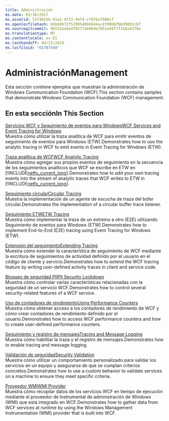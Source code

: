 ```yaml
---
title: Administración
ms.date: 03/30/2017
ms.assetid: 52f4825b-91a2-4f23-94f4-cfd76a7980cf
ms.openlocfilehash: b5bb0b72f5290548bb844ac4f00b6fbbd9891cb7
ms.sourcegitcommit: 9b552addadfb57fab0b9e7852ed4f1f1b8a42f8e
ms.translationtype: MT
ms.contentlocale: es-ES
ms.lasthandoff: 04/23/2019
ms.locfileid: "61787548"
---
```

# <a name="management"></a><span data-ttu-id="9c57a-102">Administración</span><span class="sxs-lookup"><span data-stu-id="9c57a-102">Management</span></span>
<span data-ttu-id="9c57a-103">Esta sección contiene ejemplos que muestran la administración de Windows Communication Foundation (WCF).</span><span class="sxs-lookup"><span data-stu-id="9c57a-103">This section contains samples that demonstrate Windows Communication Foundation (WCF) management.</span></span>  
  
## <a name="in-this-section"></a><span data-ttu-id="9c57a-104">En esta sección</span><span class="sxs-lookup"><span data-stu-id="9c57a-104">In This Section</span></span>  
 [<span data-ttu-id="9c57a-105">Servicios WCF y Seguimiento de eventos para Windows</span><span class="sxs-lookup"><span data-stu-id="9c57a-105">WCF Services and Event Tracing for Windows</span></span>](../../../../docs/framework/wcf/samples/wcf-services-and-event-tracing-for-windows.md)  
 <span data-ttu-id="9c57a-106">Muestra cómo utilizar la traza analítica de WCF para emitir eventos de seguimiento de eventos para Windows (ETW).</span><span class="sxs-lookup"><span data-stu-id="9c57a-106">Demonstrates how to use the analytic tracing in WCF to emit events in Event Tracing for Windows (ETW).</span></span>  
  
 [<span data-ttu-id="9c57a-107">Traza analítica de WCF</span><span class="sxs-lookup"><span data-stu-id="9c57a-107">WCF Analytic Tracing</span></span>](../../../../docs/framework/wcf/samples/wcf-analytic-tracing.md)  
 <span data-ttu-id="9c57a-108">Muestra cómo agregar sus propios eventos de seguimiento en la secuencia de los seguimientos analíticos que WCF se escribe en ETW en [!INCLUDE[netfx_current_long](../../../../includes/netfx-current-long-md.md)].</span><span class="sxs-lookup"><span data-stu-id="9c57a-108">Demonstrates how to add your own tracing events into the stream of analytic traces that WCF writes to ETW in [!INCLUDE[netfx_current_long](../../../../includes/netfx-current-long-md.md)].</span></span>  
  
 [<span data-ttu-id="9c57a-109">Seguimiento circular</span><span class="sxs-lookup"><span data-stu-id="9c57a-109">Circular Tracing</span></span>](../../../../docs/framework/wcf/samples/circular-tracing.md)  
 <span data-ttu-id="9c57a-110">Muestra la implementación de un agente de escucha de traza del búfer circular.</span><span class="sxs-lookup"><span data-stu-id="9c57a-110">Demonstrates the implementation of a circular buffer trace listener.</span></span>  
  
 [<span data-ttu-id="9c57a-111">Seguimiento ETW</span><span class="sxs-lookup"><span data-stu-id="9c57a-111">ETW Tracing</span></span>](../../../../docs/framework/wcf/samples/etw-tracing.md)  
 <span data-ttu-id="9c57a-112">Muestra cómo implementar la traza de un extremo a otro (E2E) utilizando Seguimiento de eventos para Windows (ETW).</span><span class="sxs-lookup"><span data-stu-id="9c57a-112">Demonstrates how to implement End-to-End (E2E) tracing using Event Tracing for Windows (ETW).</span></span>  
  
 [<span data-ttu-id="9c57a-113">Extensión del seguimiento</span><span class="sxs-lookup"><span data-stu-id="9c57a-113">Extending Tracing</span></span>](../../../../docs/framework/wcf/samples/extending-tracing.md)  
 <span data-ttu-id="9c57a-114">Muestra cómo extender la característica de seguimiento de WCF mediante la escritura de seguimientos de actividad definido por el usuario en el código de cliente y servicio.</span><span class="sxs-lookup"><span data-stu-id="9c57a-114">Demonstrates how to extend the WCF tracing feature by writing user-defined activity traces in client and service code.</span></span>  
  
 [<span data-ttu-id="9c57a-115">Bloqueo de seguridad PII</span><span class="sxs-lookup"><span data-stu-id="9c57a-115">PII Security Lockdown</span></span>](../../../../docs/framework/wcf/samples/pii-security-lockdown.md)  
 <span data-ttu-id="9c57a-116">Muestra cómo controlar varias características relacionadas con la seguridad de un servicio WCF.</span><span class="sxs-lookup"><span data-stu-id="9c57a-116">Demonstrates how to control several security-related features of a WCF service.</span></span>  
  
 [<span data-ttu-id="9c57a-117">Uso de contadores de rendimiento</span><span class="sxs-lookup"><span data-stu-id="9c57a-117">Using Performance Counters</span></span>](../../../../docs/framework/wcf/samples/using-performance-counters.md)  
 <span data-ttu-id="9c57a-118">Muestra cómo obtener acceso a los contadores de rendimiento de WCF y cómo crear contadores de rendimiento definido por el usuario.</span><span class="sxs-lookup"><span data-stu-id="9c57a-118">Demonstrates how to access WCF performance counters and how to create user-defined performance counters.</span></span>  
  
 [<span data-ttu-id="9c57a-119">Seguimiento y registro de mensajes</span><span class="sxs-lookup"><span data-stu-id="9c57a-119">Tracing and Message Logging</span></span>](../../../../docs/framework/wcf/samples/tracing-and-message-logging.md)  
 <span data-ttu-id="9c57a-120">Muestra cómo habilitar la traza y el registro de mensajes.</span><span class="sxs-lookup"><span data-stu-id="9c57a-120">Demonstrates how to enable tracing and message logging.</span></span>  
  
 [<span data-ttu-id="9c57a-121">Validación de seguridad</span><span class="sxs-lookup"><span data-stu-id="9c57a-121">Security Validation</span></span>](../../../../docs/framework/wcf/samples/security-validation.md)  
 <span data-ttu-id="9c57a-122">Muestra cómo utilizar un comportamiento personalizado para validar los servicios en un equipo y asegurarse de que se cumplan criterios concretos.</span><span class="sxs-lookup"><span data-stu-id="9c57a-122">Demonstrates how to use a custom behavior to validate services on a machine to ensure they meet specific criteria.</span></span>  
  
 [<span data-ttu-id="9c57a-123">Proveedor WMI</span><span class="sxs-lookup"><span data-stu-id="9c57a-123">WMI Provider</span></span>](../../../../docs/framework/wcf/samples/wmi-provider.md)  
 <span data-ttu-id="9c57a-124">Muestra cómo recopilar datos de los servicios WCF en tiempo de ejecución mediante el proveedor de Instrumental de administración de Windows (WMI) que está integrado en WCF.</span><span class="sxs-lookup"><span data-stu-id="9c57a-124">Demonstrates how to gather data from WCF services at runtime by using the Windows Management Instrumentation (WMI) provider that is built into WCF.</span></span>
